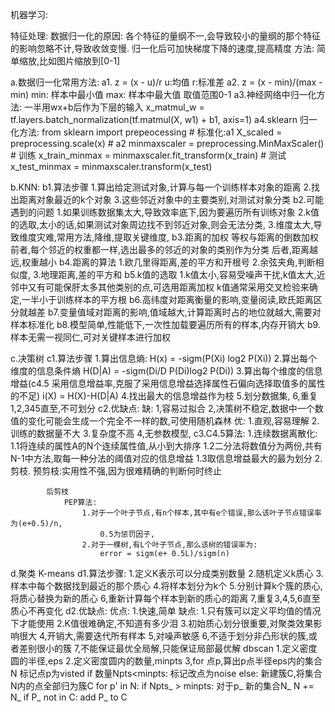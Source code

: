机器学习:

特征处理:
数据归一化的原因:
	各个特征的量纲不一,会导致较小的量纲的那个特征的影响忽略不计,导致收敛变慢.
	归一化后可加快梯度下降的速度,提高精度
	方法:
		简单缩放,比如图片缩放到[0-1]

a.数据归一化常用方法:
	a1. z = (x - u)/r
		u:均值
		r:标准差
	a2. z = (x - min)/(max - min)
		min: 样本中最小值
		max: 样本中最大值
		取值范围0-1
	a3.神经网络中归一化方法:
		一半用wx+b后作为下层的输入
		x_matmul_w = tf.layers.batch_normalization(tf.matmul(X, w1) + b1, axis=1)
	a4.sklearn 归一化方法:
		from sklearn import prepeocessing
		# 标准化:a1
		X_scaled = preprocessing.scale(x)
		# a2
		minmaxscaler = preprocessing.MinMaxScaler()
		# 训练
		x_train_minmax = minmaxscaler.fit_transform(x_train)
		# 测试
		x_test_minmax = minmaxscaler.transform(x_test)

b.KNN:
	b1.算法步骤
		1.算出给定测试对象,计算与每一个训练样本对象的距离
		2.找出距离对象最近的k个对象
		3.这些邻近对象中的主要类别,对测试对象分类
	b2.可能遇到的问题
		1.如果训练数据集太大,导致效率底下,因为要遍历所有训练对象
		2.k值的选取,太小的话,如果测试对象周边找不到邻近对象,则会无法分类,
		3.维度太大,导致维度灾难,常用方法,降维,提取关键维度,
	b3.距离的加权
		等权与距离的倒数加权
		前者,每个邻近的权重都一样,选出最多的邻近的对象的类别作为分类
		后者,距离越远,权重越小
	b4.距离的算法
		1.欧几里得距离,差的平方和开根号
		2.余弦夹角,判断相似度,
		3.地理距离,差的平方和
	b5.k值的选取
		1.k值太小,容易受噪声干扰,k值太大,近邻中又有可能保肝太多其他类别的点,可选用距离加权
			k值通常采用交叉检验来确定,一半小于训练样本的平方根
	b6.高纬度对距离衡量的影响,变量阅读,欧氏距离区分就越差
	b7.变量值域对距离的影响,值域越大,计算距离时占的地位就越大,需要对样本标准化
	b8.模型简单,性能低下,一次性加载要遍历所有的样本,内存开销大
	b9.样本无需一视同仁,可对关键样本进行加权

c.决策树
	c1.算法步骤
		1.算出信息熵:
			H(x) = -sigm(P(Xi) log2 P(Xi))
		2.算出每个维度的信息条件熵
			H(D|A) = -sigm(Di/D P(Di)log2 P(Di))
		3.算出每个维度的信息增益(c4.5 采用信息增益率,克服了采用信息增益选择属性石偏向选择取值多的属性的不足)
			i(X) = H(X)-H(D|A)
		4.找出最大的信息增益作为枝
		5.划分数据集,
		6,重复1,2,345直至,不可划分
	c2.优缺点:
		缺:
		1,容易过拟合
		2,决策树不稳定,数据中一个数值的变化可能会生成一个完全不一样的数,可使用随机森林
		优:
		1.直观,容易理解
		2.训练的数据量不大
		3.复杂度不高
		4,无参数模型,
	c3.C4.5算法:
		1.连续数据离散化:
			1.1将连续的属性A的N个连续属性值,从小到大排序
			1.2二分法将数值分为两份,共有N-1中方法,取每一种分法的阈值对应的信息增益
			1.3取信息增益最大的最为划分
		2.剪枝.
			预剪枝:实用性不强,因为很难精确的判断何时终止

			后剪枝
				PEP算法:
					1.对于一个叶子节点,有n个样本,其中有e个错误,那么该叶子节点错误率为(e+0.5)/n,
						0.5为惩罚因子,
					2.对于一棵树,有L个叶子节点,那么该树的错误率为:
						error = sigm(e+ 0.5L)/sigm(n)
d.聚类
	K-means
	d1.算法步骤:
		1.定义K表示可以分成类别数量
		2.随机定义k质心
		3.样本中每个数据找到最近的那个质心
		4.将样本划分为k个
		5.分别计算k个簇的质心,将质心替换为新的质心
		6,重新计算每个样本到新的质心的距离
		7,重复3,4,5,6直至质心不再变化
	d2.优缺点:
		优点:
		1.快速,简单
		缺点:
		1.只有簇可以定义平均值的情况下才能使用
		2.K值很难确定,不知道有多少泪
		3.初始质心划分很重要,对聚类效果影响很大
		4,开销大,需要迭代所有样本
		5,对噪声敏感
		6,不适于划分非凸形状的簇,或者差别很小的簇
		7,不能保证最优全局解,只能保证局部最优解
	dbscan
		1.定义密度圆的半径,eps
		2.定义密度圆内的数量,minpts
		3,for 点p,算出p点半径eps内的集合N
			标记点p为visted
			if 数量Npts<minpts:
				标记改点为noise
			else:
				新建簇C,将集合N内的点全部归为簇C
				for p' in N:
					if Npts_ > minpts:
						对于p_ 新的集合N_
						N += N_
					if P_ not in C:
						add P_ to C

